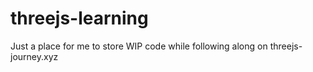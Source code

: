 # threejs-learning
Just a place for me to store WIP code while following along on threejs-journey.xyz
